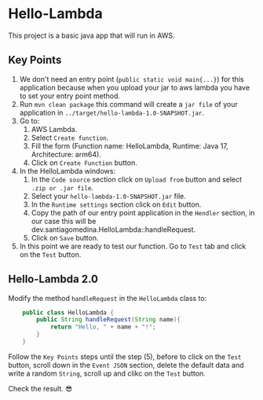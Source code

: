 # Hello-Lambda
This project is a basic java app that will run in AWS.

## Key Points
1. We don't need an entry point (`public static void main{...}`) for this application because when you upload your jar to aws lambda you have to set your entry point method.
2. Run `mvn clean package` this command will create a `jar file` of your application in `../target/hello-lambda-1.0-SNAPSHOT.jar`.
3. Go to:
   1. AWS Lambda.
   2. Select `Create function`.
   3. Fill the form (Function name: HelloLambda, Runtime: Java 17, Architecture: arm64).
   4. Click on `Create Function` button.
4. In the HelloLambda windows:
   1. In the `Code source` section click on `Upload from` button and select `.zip or .jar file`.
   2. Select your `hello-lambda-1.0-SNAPSHOT.jar` file.
   3. In the `Runtime settings` section click on `Edit` button.
   4. Copy the path of our entry point application in the `Hendler` section, in our case this will be dev.santiagomedina.HelloLambda::handleRequest.
   5. Click on `Save` button.
5. In this point we are ready to test our function. Go to `Test` tab and click on the `Test` button.

## Hello-Lambda 2.0
Modify the method `handleRequest` in the `HelloLambda` class to:
```java
    public class HelloLambda {
        public String handleRequest(String name){
            return "Hello, " + name + "!";
        }
    }
```
Follow the `Key Points` steps until the step (5), before to click on the `Test` button, scroll down in the `Event JSON` section, delete the default data and write a random `String`, scroll up and clikc on the `Test` button.

Check the result. 😎
